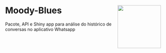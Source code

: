 # Moody-Blues <img src="https://vignette.wikia.nocookie.net/jjba/images/c/c6/MoodyBlues.png/revision/latest?cb=20150428183559" align="right" height=140/>

Pacote, API e Shiny app para análise do histórico de conversas no aplicativo Whatsapp
